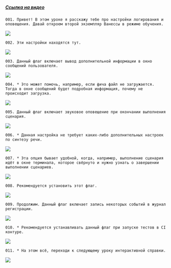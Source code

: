 ﻿##### [Ссылка на видео](https://youtu.be/jQCyBlcJDCw)

	001. Привет! В этом уроке я расскажу тебе про настройки логирования и оповещения. Давай откроем второй экземпляр Ванессы в режиме обучения.

![](https://vanessa-files.do.bit-erp.ru/Doc/1.2.040.1/MD/Глава02/images/000_ЗакладкаСервисВыполнениеСценариевЛогированиеИОповещение.png)

	002. Эти настройки находятся тут.

![](https://vanessa-files.do.bit-erp.ru/Doc/1.2.040.1/MD/Глава02/images/009_ЗакладкаСервисВыполнениеСценариевЛогированиеИОповещение.png)

	003. Данный флаг включает вывод дополнительной информации в окно сообщений пользователя.

![](https://vanessa-files.do.bit-erp.ru/Doc/1.2.040.1/MD/Глава02/images/014_ЗакладкаСервисВыполнениеСценариевЛогированиеИОповещение.png)

	004. * Это может помочь, например, если фича файл не загружается. Тогда в окне сообщений будет подробная информация, почему не происходит загрузка.

![](https://vanessa-files.do.bit-erp.ru/Doc/1.2.040.1/MD/Глава02/images/017_ЗакладкаСервисВыполнениеСценариевЛогированиеИОповещение.png)

	005. Данный флаг включает звуковое оповещение при окончании выполнения сценария.

![](https://vanessa-files.do.bit-erp.ru/Doc/1.2.040.1/MD/Глава02/images/020_ЗакладкаСервисВыполнениеСценариевЛогированиеИОповещение.png)

	006. * Данная настройка не требует каких-либо дополнительных настроек по синтезу речи.

![](https://vanessa-files.do.bit-erp.ru/Doc/1.2.040.1/MD/Глава02/images/023_ЗакладкаСервисВыполнениеСценариевЛогированиеИОповещение.png)

	007. * Эта опция бывает удобной, когда, например, выполнение сценария идёт в окне терминала, которое свёрнуто и нужно узнать о завершении выполнении сценариев.

![](https://vanessa-files.do.bit-erp.ru/Doc/1.2.040.1/MD/Глава02/images/024_ЗакладкаСервисВыполнениеСценариевЛогированиеИОповещение.png)

	008. Рекомендуется установить этот флаг.

![](https://vanessa-files.do.bit-erp.ru/Doc/1.2.040.1/MD/Глава02/images/027_ЗакладкаСервисВыполнениеСценариевЛогированиеИОповещение.png)

	009. Продолжим. Данный флаг включает запись некоторых событий в журнал регистрации.

![](https://vanessa-files.do.bit-erp.ru/Doc/1.2.040.1/MD/Глава02/images/032_ЗакладкаСервисВыполнениеСценариевЛогированиеИОповещение.png)

	010. * Рекомендуется устанавливать данный флаг при запуске тестов в CI контуре.

![](https://vanessa-files.do.bit-erp.ru/Doc/1.2.040.1/MD/Глава02/images/035_ЗакладкаСервисВыполнениеСценариевЛогированиеИОповещение.png)

	011. * На этом всё, переходи к следующему уроку интерактивной справки.

![](https://vanessa-files.do.bit-erp.ru/Doc/1.2.040.1/MD/Глава02/images/036_ЗакладкаСервисВыполнениеСценариевЛогированиеИОповещение.png)
